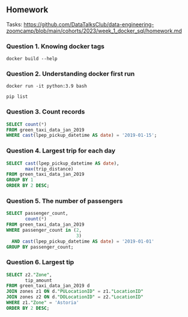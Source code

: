 ## Homework

Tasks: https://github.com/DataTalksClub/data-engineering-zoomcamp/blob/main/cohorts/2023/week_1_docker_sql/homework.md

### Question 1. Knowing docker tags

```docker build --help```

### Question 2. Understanding docker first run

```docker run -it python:3.9 bash```

```pip list```

### Question 3. Count records

```sql
SELECT count(*)
FROM green_taxi_data_jan_2019
WHERE cast(lpep_pickup_datetime AS date) = '2019-01-15';
```

### Question 4. Largest trip for each day

```sql
SELECT cast(lpep_pickup_datetime AS date),
       max(trip_distance)
FROM green_taxi_data_jan_2019
GROUP BY 1
ORDER BY 2 DESC;
```

### Question 5. The number of passengers

```sql
SELECT passenger_count,
       count(*)
FROM green_taxi_data_jan_2019
WHERE passenger_count in (2,
                          3)
  AND cast(lpep_pickup_datetime AS date) = '2019-01-01'
GROUP BY passenger_count;
```

### Question 6. Largest tip

```sql
SELECT z2."Zone",
       tip_amount
FROM green_taxi_data_jan_2019 d
JOIN zones z1 ON d."PULocationID" = z1."LocationID"
JOIN zones z2 ON d."DOLocationID" = z2."LocationID"
WHERE z1."Zone" = 'Astoria'
ORDER BY 2 DESC;
```
